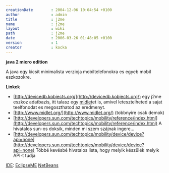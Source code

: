 ```yaml
---
creationDate        : 2004-12-06 10:04:54 +0100 
author              : admin 
title               : j2me 
name                : j2me 
layout              : wiki 
path                : j2me 
date                : 2006-03-26 01:48:05 +0100 
version             : 1 
creator             : kocka 
---
```

__java 2 micro edition__

A java egy kicsit minimalista verzioja mobiltelefonokra es egyeb mobil eszkozokre.

__Linkek__

*   [http://devicedb.kobjects.org/](http://devicedb.kobjects.org/) egy j2me eszkoz adatbazis, itt talasz egy [midlet](midlet.html)et is, amivel letesztelheted a sajat teelfonodat es megoszthatod az eredmenyt.
*   [http://www.midlet.org/](http://www.midlet.org/) (tobbnyire csak demok)
*   [http://developers.sun.com/techtopics/mobility/reference/index.html](http://developers.sun.com/techtopics/mobility/reference/index.html) A hivatalos sun-os doksik, minden mi szem szájnak ingere...
*   [http://developers.sun.com/techtopics/mobility/device/device?api=none](http://developers.sun.com/techtopics/mobility/device/device?api=none) Többé kevésbé hivatalos lista, hogy melyik készülék melyik API-t tudja

[IDE](IDE.html): [EclipseME](EclipseME.html) [NetBeans](Netbeans.html)
